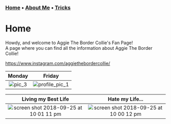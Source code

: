 ### [Home](README.md) • [About Me](Aboutme.md) • [Tricks](Tricks.md)
# Home
Howdy, and welcome to Aggie The Border Collie's Fan Page!  
A page where you can find all the information about Aggie The Border Collie!  

<https://www.instagram.com/aggiethebordercollie/>  

Monday            | Friday             
:----------------:|:----------------:
![pic_3](https://user-images.githubusercontent.com/43384564/46036389-ff108680-c0ca-11e8-91a6-c0d19bc063ec.jpg)|![profile_pic_1](https://user-images.githubusercontent.com/43384564/46035814-9e347e80-c0c9-11e8-8de8-474ba90e055b.jpg)

Living my Best Life|Hate my Life...              
:-----------------:|:-----------------:
![screen shot 2018-09-25 at 10 01 11 pm](https://user-images.githubusercontent.com/43384564/46055135-1de53c00-c110-11e8-8396-b7d74eeb1d0d.png)|![screen shot 2018-09-25 at 10 00 12 pm](https://user-images.githubusercontent.com/43384564/46055146-25a4e080-c110-11e8-837b-f56a8851d838.png)

